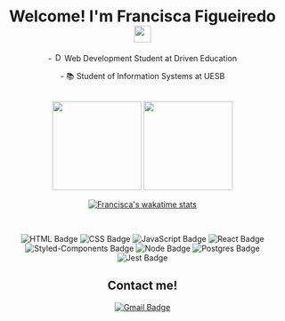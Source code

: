 <h1 align="center">Welcome! I'm Francisca Figueiredo <img src="https://emojis.slackmojis.com/emojis/images/1600706728/10521/meow_code.gif?1600706728" width="30"/></h1>

<div align="center">
  
  <p>- <img width='15px' src='https://www.driven.com.br/wp-content/uploads/2021/07/logo-footer.svg' alt="Driven Education" />  Web Development Student at Driven Education</p>
  <p>- 📚 Student of Information Systems at UESB</p>

</div>

<br>

<div align="center">

  <img height="160em" src="https://github-readme-stats.vercel.app/api?username=FranciscaFigueiredo&theme=radical&show_icons=true"/>
  <img height="160Em" src="https://github-readme-stats.vercel.app/api/top-langs/?username=FranciscaFigueiredo&layout=compact&langs_count=16&theme=tokyonight"/>
  
  [![Francisca's wakatime stats](https://github-readme-stats.vercel.app/api/wakatime?username=FranciscaFigueiredo&v=2)](https://wakatime.com/@FranciscaFigueiredo)

</div>




<br>

<div align="center">
  
  ![HTML Badge](https://img.shields.io/badge/HTML5-E34F26?style=for-the-badge&logo=html5&logoColor=white)
  ![CSS Badge](https://img.shields.io/badge/CSS3-1572B6?style=for-the-badge&logo=css3&logoColor=white)
  ![JavaScript Badge](https://img.shields.io/badge/JavaScript-323330?style=for-the-badge&logo=javascript&logoColor=F7DF1E)
  ![React Badge](https://img.shields.io/badge/React-20232A?style=for-the-badge&logo=react&logoColor=61DAFB)
  ![Styled-Components Badge](https://img.shields.io/badge/styled--components-DB7093?style=for-the-badge&logo=styled-components&logoColor=white)
  ![Node Badge](https://img.shields.io/badge/Node.js-339933?style=for-the-badge&logo=nodedotjs&logoColor=white)
  ![Postgres Badge](https://img.shields.io/badge/PostgreSQL-316192?style=for-the-badge&logo=postgresql&logoColor=white)
  ![Jest Badge](https://img.shields.io/badge/Jest-C21325?style=for-the-badge&logo=jest&logoColor=white)
  
  
  ## Contact me!
  
  [![Gmail Badge](https://img.shields.io/badge/Gmail-D14836?style=for-the-badge&logo=gmail&logoColor=white)](mailto:fraan928@gmail.com)
  
</div>
<!-- https://github.com/anuraghazra/github-readme-stats#themes -->